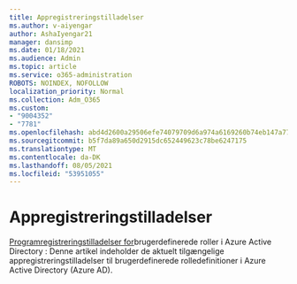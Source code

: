 ```yaml
---
title: Appregistreringstilladelser
ms.author: v-aiyengar
author: AshaIyengar21
manager: dansimp
ms.date: 01/18/2021
ms.audience: Admin
ms.topic: article
ms.service: o365-administration
ROBOTS: NOINDEX, NOFOLLOW
localization_priority: Normal
ms.collection: Adm_O365
ms.custom:
- "9004352"
- "7781"
ms.openlocfilehash: abd4d2600a29506efe74079709d6a974a6169260b74eb147a7787722c4b799c5
ms.sourcegitcommit: b5f7da89a650d2915dc652449623c78be6247175
ms.translationtype: MT
ms.contentlocale: da-DK
ms.lasthandoff: 08/05/2021
ms.locfileid: "53951055"
---
```

# <a name="app-registration-permissions"></a>Appregistreringstilladelser

[Programregistreringstilladelser for](https://docs.microsoft.com/azure/active-directory/roles/custom-available-permissions)brugerdefinerede roller i Azure Active Directory : Denne artikel indeholder de aktuelt tilgængelige appregistreringstilladelser til brugerdefinerede rolledefinitioner i Azure Active Directory (Azure AD).
